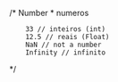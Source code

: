 /* 
    Number
        * numeros

        33 // inteiros (int)
        12.5 // reais (Float)
        NaN // not a number
        Infinity // infinito

*/